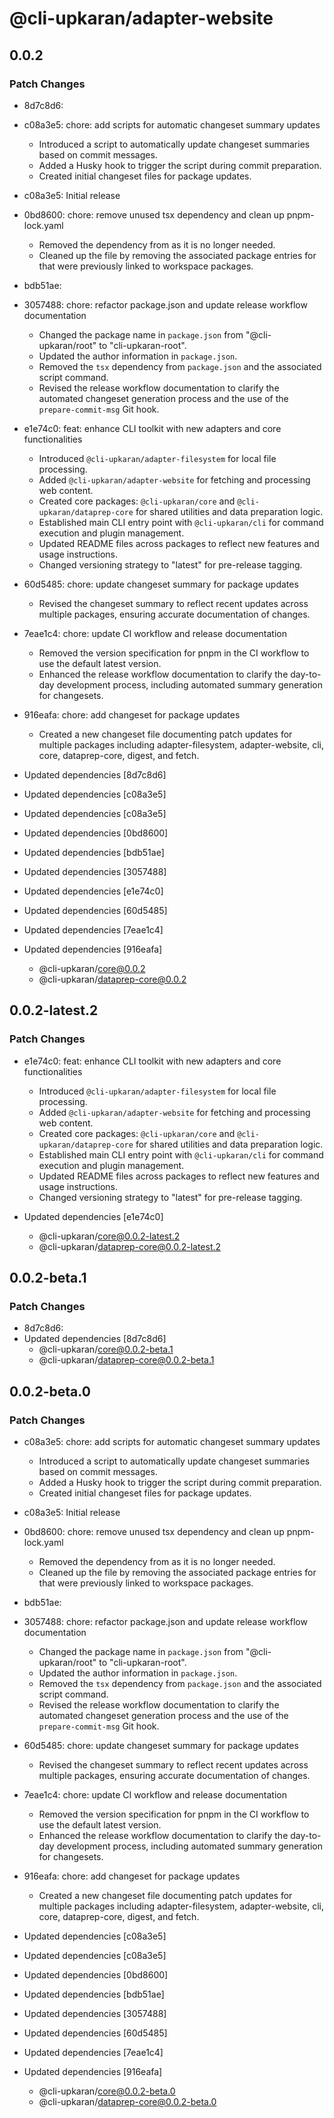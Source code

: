 # @cli-upkaran/adapter-website

## 0.0.2

### Patch Changes

- 8d7c8d6:
- c08a3e5: chore: add scripts for automatic changeset summary updates

  - Introduced a script to automatically update changeset summaries based on commit messages.
  - Added a Husky hook to trigger the script during commit preparation.
  - Created initial changeset files for package updates.

- c08a3e5: Initial release
- 0bd8600: chore: remove unused tsx dependency and clean up pnpm-lock.yaml

  - Removed the dependency from as it is no longer needed.
  - Cleaned up the file by removing the associated package entries for that were previously linked to workspace packages.

- bdb51ae:
- 3057488: chore: refactor package.json and update release workflow documentation

  - Changed the package name in `package.json` from "@cli-upkaran/root" to "cli-upkaran-root".
  - Updated the author information in `package.json`.
  - Removed the `tsx` dependency from `package.json` and the associated script command.
  - Revised the release workflow documentation to clarify the automated changeset generation process and the use of the `prepare-commit-msg` Git hook.

- e1e74c0: feat: enhance CLI toolkit with new adapters and core functionalities

  - Introduced `@cli-upkaran/adapter-filesystem` for local file processing.
  - Added `@cli-upkaran/adapter-website` for fetching and processing web content.
  - Created core packages: `@cli-upkaran/core` and `@cli-upkaran/dataprep-core` for shared utilities and data preparation logic.
  - Established main CLI entry point with `@cli-upkaran/cli` for command execution and plugin management.
  - Updated README files across packages to reflect new features and usage instructions.
  - Changed versioning strategy to "latest" for pre-release tagging.

- 60d5485: chore: update changeset summary for package updates

  - Revised the changeset summary to reflect recent updates across multiple packages, ensuring accurate documentation of changes.

- 7eae1c4: chore: update CI workflow and release documentation

  - Removed the version specification for pnpm in the CI workflow to use the default latest version.
  - Enhanced the release workflow documentation to clarify the day-to-day development process, including automated summary generation for changesets.

- 916eafa: chore: add changeset for package updates

  - Created a new changeset file documenting patch updates for multiple packages including adapter-filesystem, adapter-website, cli, core, dataprep-core, digest, and fetch.

- Updated dependencies [8d7c8d6]
- Updated dependencies [c08a3e5]
- Updated dependencies [c08a3e5]
- Updated dependencies [0bd8600]
- Updated dependencies [bdb51ae]
- Updated dependencies [3057488]
- Updated dependencies [e1e74c0]
- Updated dependencies [60d5485]
- Updated dependencies [7eae1c4]
- Updated dependencies [916eafa]
  - @cli-upkaran/core@0.0.2
  - @cli-upkaran/dataprep-core@0.0.2

## 0.0.2-latest.2

### Patch Changes

- e1e74c0: feat: enhance CLI toolkit with new adapters and core functionalities

  - Introduced `@cli-upkaran/adapter-filesystem` for local file processing.
  - Added `@cli-upkaran/adapter-website` for fetching and processing web content.
  - Created core packages: `@cli-upkaran/core` and `@cli-upkaran/dataprep-core` for shared utilities and data preparation logic.
  - Established main CLI entry point with `@cli-upkaran/cli` for command execution and plugin management.
  - Updated README files across packages to reflect new features and usage instructions.
  - Changed versioning strategy to "latest" for pre-release tagging.

- Updated dependencies [e1e74c0]
  - @cli-upkaran/core@0.0.2-latest.2
  - @cli-upkaran/dataprep-core@0.0.2-latest.2

## 0.0.2-beta.1

### Patch Changes

- 8d7c8d6:
- Updated dependencies [8d7c8d6]
  - @cli-upkaran/core@0.0.2-beta.1
  - @cli-upkaran/dataprep-core@0.0.2-beta.1

## 0.0.2-beta.0

### Patch Changes

- c08a3e5: chore: add scripts for automatic changeset summary updates

  - Introduced a script to automatically update changeset summaries based on commit messages.
  - Added a Husky hook to trigger the script during commit preparation.
  - Created initial changeset files for package updates.

- c08a3e5: Initial release
- 0bd8600: chore: remove unused tsx dependency and clean up pnpm-lock.yaml

  - Removed the dependency from as it is no longer needed.
  - Cleaned up the file by removing the associated package entries for that were previously linked to workspace packages.

- bdb51ae:
- 3057488: chore: refactor package.json and update release workflow documentation

  - Changed the package name in `package.json` from "@cli-upkaran/root" to "cli-upkaran-root".
  - Updated the author information in `package.json`.
  - Removed the `tsx` dependency from `package.json` and the associated script command.
  - Revised the release workflow documentation to clarify the automated changeset generation process and the use of the `prepare-commit-msg` Git hook.

- 60d5485: chore: update changeset summary for package updates

  - Revised the changeset summary to reflect recent updates across multiple packages, ensuring accurate documentation of changes.

- 7eae1c4: chore: update CI workflow and release documentation

  - Removed the version specification for pnpm in the CI workflow to use the default latest version.
  - Enhanced the release workflow documentation to clarify the day-to-day development process, including automated summary generation for changesets.

- 916eafa: chore: add changeset for package updates

  - Created a new changeset file documenting patch updates for multiple packages including adapter-filesystem, adapter-website, cli, core, dataprep-core, digest, and fetch.

- Updated dependencies [c08a3e5]
- Updated dependencies [c08a3e5]
- Updated dependencies [0bd8600]
- Updated dependencies [bdb51ae]
- Updated dependencies [3057488]
- Updated dependencies [60d5485]
- Updated dependencies [7eae1c4]
- Updated dependencies [916eafa]
  - @cli-upkaran/core@0.0.2-beta.0
  - @cli-upkaran/dataprep-core@0.0.2-beta.0
